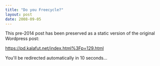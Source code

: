 ```yaml
---
title: "Do you Freecycle?"
layout: post
date: 2008-09-05
---
```


This pre-2014 post has been preserved as a static version of the original Wordpress post:

https://pd.kalafut.net/index.html%3Fp=129.html

You'll be redirected automatically in 10 seconds...

<head>
  <meta http-equiv="refresh" content="10;url=https://pd.kalafut.net/index.html%3Fp=129.html">
</head>

